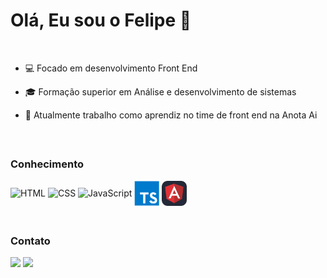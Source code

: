  # Olá, Eu sou o Felipe 👋

 <br/>

- 💻 Focado em desenvolvimento Front End
  
- 🎓 Formação superior em Análise e desenvolvimento de sistemas

- 💼 Atualmente trabalho como aprendiz no time de front end na Anota Ai

</br>

 ## <h3>Conhecimento</h3>

<div style="display: inline_block">
    <img align='center' alt='HTML' width='40' height='40' src="https://cdn.jsdelivr.net/gh/devicons/devicon/icons/html5/html5-plain-wordmark.svg"  />
    <img align='center' alt='CSS' width='40' height='40' src="https://cdn.jsdelivr.net/gh/devicons/devicon/icons/css3/css3-plain-wordmark.svg" />          
    <img align='center' alt='JavaScript' width='40' height='40' src="https://cdn.jsdelivr.net/gh/devicons/devicon/icons/javascript/javascript-plain.svg" /> 
    <img align='center' alt='TypeScript' width='40' height='40' src="https://raw.githubusercontent.com/devicons/devicon/master/icons/typescript/typescript-plain.svg" /> 
    <img align='center' alt='Angular' width='40' height='40' src="https://raw.githubusercontent.com/tandpfun/skill-icons/main/icons/Angular-Dark.svg" /> 
</div>

</br>

 ## <h3>Contato</h3>

<div>
  <a href='https://www.linkedin.com/in/felipepereiradev/' target: _blank > <img  src='https://img.shields.io/badge/-LinkedIn-%230077B5?style=for-the-badge&logo=linkedin&logoColor=white'></a>
  <a href='mailto:f3lipe.pereir4@gmail.com'> <img src="https://img.shields.io/badge/-Gmail-%23333?style=for-the-badge&logo=gmail&logoColor=white"> </a>
  
</div>
 
  


  
